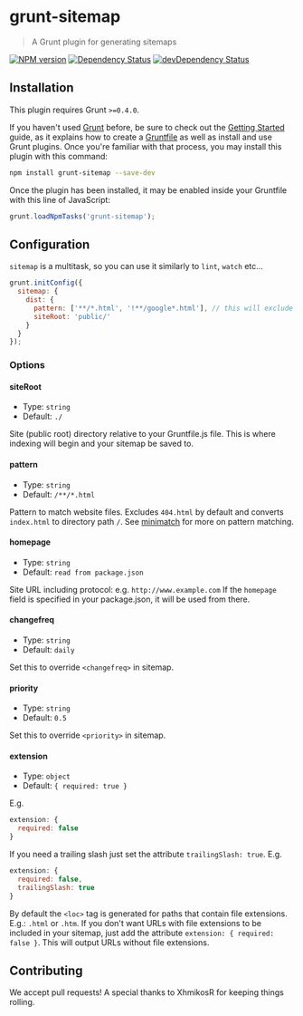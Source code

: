 # grunt-sitemap

> A Grunt plugin for generating sitemaps

[![NPM version](https://img.shields.io/npm/v/grunt-sitemap.svg)](https://www.npmjs.com/package/grunt-sitemap)
[![Dependency Status](https://img.shields.io/david/RayViljoen/grunt-sitemap.svg)](https://david-dm.org/RayViljoen/grunt-sitemap)
[![devDependency Status](https://img.shields.io/david/dev/RayViljoen/grunt-sitemap.svg)](https://david-dm.org/RayViljoen/grunt-sitemap?type=dev)

## Installation

This plugin requires Grunt `>=0.4.0`.

If you haven't used [Grunt](https://gruntjs.com/) before, be sure to check out
the [Getting Started](https://gruntjs.com/getting-started) guide, as it explains
how to create a [Gruntfile](https://gruntjs.com/sample-gruntfile) as well as
install and use Grunt plugins. Once you're familiar with that process, you may
install this plugin with this command:

```sh
npm install grunt-sitemap --save-dev
```

Once the plugin has been installed, it may be enabled inside your Gruntfile with
this line of JavaScript:

```js
grunt.loadNpmTasks('grunt-sitemap');
```

## Configuration

`sitemap` is a multitask, so you can use it similarly to `lint`, `watch` etc...

```js
grunt.initConfig({
  sitemap: {
    dist: {
      pattern: ['**/*.html', '!**/google*.html'], // this will exclude 'google*.html'
      siteRoot: 'public/'
    }
  }
});
```

### Options

#### siteRoot

* Type: `string`
* Default: `./`

Site (public root) directory relative to your Gruntfile.js file.
This is where indexing will begin and your sitemap be saved to.

#### pattern

* Type: `string`
* Default: `/**/*.html`

Pattern to match website files. Excludes `404.html` by default and converts `index.html` to directory path `/`.
See [minimatch](https://github.com/isaacs/minimatch) for more on pattern matching.

#### homepage

* Type: `string`
* Default: `read from package.json`

Site URL including protocol: e.g. `http://www.example.com`
If the `homepage` field is specified in your package.json, it will be used from there.

#### changefreq

* Type: `string`
* Default: `daily`

Set this to override `<changefreq>` in sitemap.

#### priority

* Type: `string`
* Default: `0.5`

Set this to override `<priority>` in sitemap.

#### extension

* Type: `object`
* Default: `{ required: true }`

E.g.

```js
extension: {
  required: false
}
```

If you need a trailing slash just set the attribute `trailingSlash: true`. E.g.

```js
extension: {
  required: false,
  trailingSlash: true
}
```

By default the `<loc>` tag is generated for paths that contain file extensions.
E.g.: `.html` or `.htm`. If you don't want URLs with file extensions to be included
in your sitemap, just add the attribute `extension: { required: false }`.
This will output URLs without file extensions.

## Contributing

We accept pull requests! A special thanks to XhmikosR for keeping things rolling.
